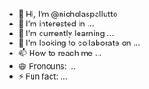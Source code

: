 - 👋 Hi, I’m @nicholaspallutto
- 👀 I’m interested in ...
- 🌱 I’m currently learning ...
- 💞️ I’m looking to collaborate on ...
- 📫 How to reach me ...
- 😄 Pronouns: ...
- ⚡ Fun fact: ...

<!---
nicholaspallutto/nicholaspallutto is a ✨ special ✨ repository because its `README.md` (this file) appears on your GitHub profile.
You can click the Preview link to take a look at your changes.
--->
